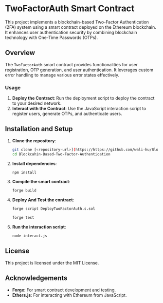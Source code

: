 # TwoFactorAuth Smart Contract

This project implements a blockchain-based Two-Factor Authentication (2FA) system using a smart contract deployed on the Ethereum blockchain. It enhances user authentication security by combining blockchain technology with One-Time Passwords (OTPs).

## Overview

The `TwoFactorAuth` smart contract provides functionalities for user registration, OTP generation, and user authentication. It leverages custom error handling to manage various error states effectively.



### Usage

1. **Deploy the Contract**: Run the deployment script to deploy the contract to your desired network.
2. **Interact with the Contract**: Use the JavaScript interaction script to register users, generate OTPs, and authenticate users.


## Installation and Setup

1. **Clone the repository**:
    ```bash
    git clone [<repository-url>](https://https://github.com/wali-hu/Blockcahin-Based-Two-Factor-Authentication)
    cd Blockcahin-Based-Two-Factor-Authentication
    ```

2. **Install dependencies**:
    ```bash
    npm install
    ```

3. **Compile the smart contract**:
    ```bash
    forge build
    ```

4. **Deploy And Test the contract**:
    ```bash
    forge script DeployTwoFactorAuth.s.sol
    ```
    ```bash
    forge test
    ```

5. **Run the interaction script**:
    ```bash
    node interact.js
    ```

## License

This project is licensed under the MIT License.

## Acknowledgements

- **Forge**: For smart contract development and testing.
- **Ethers.js**: For interacting with Ethereum from JavaScript.
